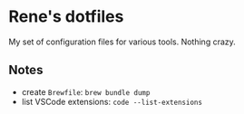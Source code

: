 # Rene's dotfiles

My set of configuration files for various tools. Nothing crazy.

## Notes

- create `Brewfile`: `brew bundle dump`
- list VSCode extensions: `code --list-extensions`

